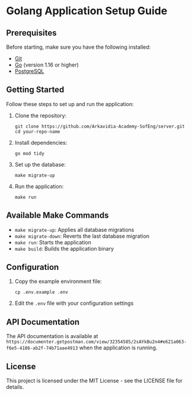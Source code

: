 # Golang Application Setup Guide

## Prerequisites

Before starting, make sure you have the following installed:
- [Git](https://git-scm.com/downloads)
- [Go](https://golang.org/dl/) (version 1.16 or higher)
- [PostgreSQL](https://www.postgresql.org/download/) 

## Getting Started

Follow these steps to set up and run the application:

1. Clone the repository:
   ```
   git clone https://github.com/Arkavidia-Academy-SofEng/server.git
   cd your-repo-name
   ```

2. Install dependencies:
   ```
   go mod tidy
   ```

3. Set up the database:
   ```
   make migrate-up
   ```

4. Run the application:
   ```
   make run
   ```

## Available Make Commands

- `make migrate-up`: Applies all database migrations
- `make migrate-down`: Reverts the last database migration
- `make run`: Starts the application
- `make build`: Builds the application binary

## Configuration

1. Copy the example environment file:
   ```
   cp .env.example .env
   ```

2. Edit the `.env` file with your configuration settings

## API Documentation

The API documentation is available at `https://documenter.getpostman.com/view/32354585/2sAYkBu2n4#e621a063-f6e5-4186-ab2f-74b71aae4913` when the application is running.

## License

This project is licensed under the MIT License - see the LICENSE file for details.
